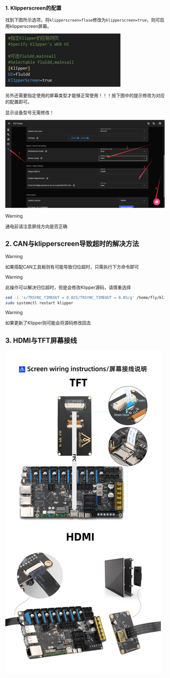 ### 1. Klipperscreen的配置

找到下图所示选项，将``klipperscreen=flase``修改为``klipperscreen=true``，则可启用klipperscreen屏幕。

![config1](../../images/boards/fly_pi/config1.png)

另外还需要指定使用的屏幕类型才能够正常使用！！！按下图中的提示修改为对应的配置即可。

显示设备型号无需修改！

![hdmi](../../images/boards/fly_pi/hdmi.png)



>[!WARNING]
>通电前请注意屏线方向是否正确

## 2. CAN与klipperscreen导致超时的解决方法

>[!WARNING]
>如果搭配CAN工具板则有可能导致归位超时，只需执行下方命令即可

>[!WARNING]
>此操作可以解决归位超时，但是会修改Klipper源码，请慎重选择

```bash
sed -i 's/TRSYNC_TIMEOUT = 0.025/TRSYNC_TIMEOUT = 0.05/g' /home/fly/klipper/klippy/mcu.py 
sudo systemctl restart klipper
```

> [!WARNING]
> 如果更新了Klipper则可能会将源码修改回去

## 3. HDMI与TFT屏幕接线

![](../../images/boards/fly_c8/screen.jpg)
